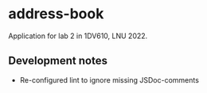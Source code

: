 # address-book
Application for lab 2 in 1DV610, LNU 2022.

## Development notes

- Re-configured lint to ignore missing JSDoc-comments
